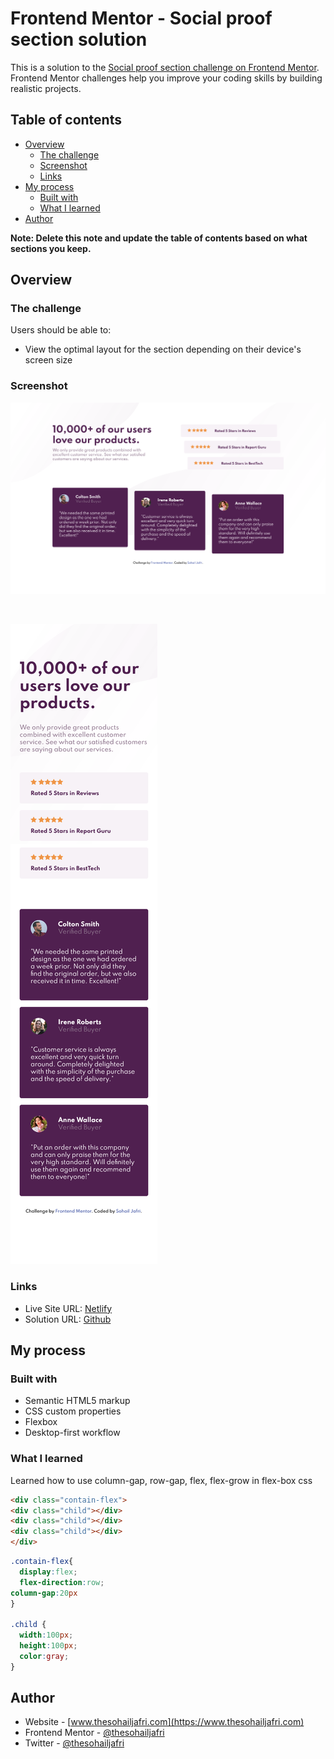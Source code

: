 # Frontend Mentor - Social proof section solution

This is a solution to the [Social proof section challenge on Frontend Mentor](https://www.frontendmentor.io/challenges/social-proof-section-6e0qTv_bA). Frontend Mentor challenges help you improve your coding skills by building realistic projects. 

## Table of contents

- [Overview](#overview)
  - [The challenge](#the-challenge)
  - [Screenshot](#screenshot)
  - [Links](#links)
- [My process](#my-process)
  - [Built with](#built-with)
  - [What I learned](#what-i-learned)
- [Author](#author)


**Note: Delete this note and update the table of contents based on what sections you keep.**

## Overview

### The challenge

Users should be able to:

- View the optimal layout for the section depending on their device's screen size

### Screenshot

![Desktop Screenshot](./screenshots/desktop.png)

<br/>

![Mobile Screenshot](./screenshots/mobile.png)



### Links

- Live Site URL: [Netlify](https://app.netlify.com/sites/fm-socialproofsection-dopedev/overview)
- Solution URL: [Github](https://github.com/thesohailjafri/fm-social-proof-section)

## My process

### Built with

- Semantic HTML5 markup
- CSS custom properties
- Flexbox
- Desktop-first workflow

### What I learned

Learned how to use column-gap, row-gap, flex, flex-grow in flex-box css

```html
<div class="contain-flex">
<div class="child"></div>
<div class="child"></div>
<div class="child"></div>
</div>
```
```css
.contain-flex{
  display:flex;
  flex-direction:row;
column-gap:20px
}

.child {
  width:100px;
  height:100px;
  color:gray;
}
```

## Author

- Website - [www.thesohailjafri.com](https://www.thesohailjafri.com)
- Frontend Mentor - [@thesohailjafri](https://www.frontendmentor.io/profile/thesohailjafri)
- Twitter - [@thesohailjafri](https://www.twitter.com/thesohailjafri)

